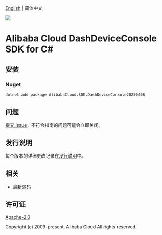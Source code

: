 [English](README.md) | 简体中文

![](https://aliyunsdk-pages.alicdn.com/icons/AlibabaCloud.svg)

# Alibaba Cloud DashDeviceConsole SDK for C#

## 安装

### Nuget

```bash
dotnet add package AlibabaCloud.SDK.DashDeviceConsole20250408
```

## 问题

[提交 Issue](https://github.com/aliyun/alibabacloud-csharp-sdk/issues/new)，不符合指南的问题可能会立即关闭。

## 发行说明

每个版本的详细更改记录在[发行说明](./ChangeLog.md)中。

## 相关

* [最新源码](https://github.com/aliyun/alibabacloud-csharp-sdk/)

## 许可证

[Apache-2.0](http://www.apache.org/licenses/LICENSE-2.0)

Copyright (c) 2009-present, Alibaba Cloud All rights reserved.
